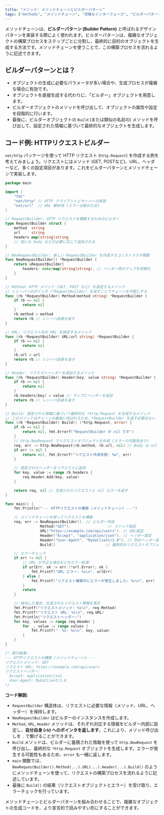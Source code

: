 ```yaml
---
title: "メソッド: メソッドチェーンとビルダーパターン"
tags: ["methods", "メソッドチェーン", "流暢なインターフェース", "ビルダーパターン", "デザインパターン", "net/http"]
---
```


メソッドチェーンは、**ビルダーパターン (Builder Pattern)** と呼ばれるデザインパターンを実装する際によく使われます。ビルダーパターンは、複雑なオブジェクトの構築プロセスをステップごとに分割し、最終的に目的のオブジェクトを生成する方法です。メソッドチェーンを使うことで、この構築プロセスを流れるように記述できます。

## ビルダーパターンとは？

*   オブジェクトの生成に必要なパラメータが多い場合や、生成プロセスが複雑な場合に有効です。
*   オブジェクトを直接生成する代わりに、「ビルダー」オブジェクトを用意します。
*   ビルダーオブジェクトのメソッドを呼び出して、オブジェクトの属性や設定を段階的に行います。
*   最後に、ビルダーオブジェクトの `Build` (または類似の名前の) メソッドを呼び出して、設定された情報に基づいて最終的なオブジェクトを生成します。

## コード例: HTTPリクエストビルダー

`net/http` パッケージを使って HTTP リクエスト (`http.Request`) を作成する例を考えてみましょう。リクエストにはメソッド (GET, POSTなど)、URL、ヘッダーなど、多くの設定項目があります。これをビルダーパターンとメソッドチェーンで実装します。

```go title="メソッドチェーンを使った HTTP リクエストビルダー"
package main

import (
	"fmt"
	"net/http" // HTTP クライアントとサーバーの実装
	"net/url"  // URL 解析用 (エラー比較のため)
)

// RequestBuilder: HTTP リクエストを構築するためのビルダー
type RequestBuilder struct {
	method  string
	url     string
	headers map[string]string
	// 他にも body などが必要に応じて追加される
}

// NewRequestBuilder: 新しい RequestBuilder を作成するコンストラクタ関数
func NewRequestBuilder() *RequestBuilder {
	return &RequestBuilder{
		headers: make(map[string]string), // ヘッダー用のマップを初期化
	}
}

// Method: HTTP メソッド (GET, POST など) を設定するメソッド
// レシーバへのポインタ (*RequestBuilder) を返すことでチェーンを可能にする
func (rb *RequestBuilder) Method(method string) *RequestBuilder {
	if rb == nil {
		return nil
	}
	rb.method = method
	return rb // レシーバ自身を返す
}

// URL: リクエスト先の URL を設定するメソッド
func (rb *RequestBuilder) URL(url string) *RequestBuilder {
	if rb == nil {
		return nil
	}
	rb.url = url
	return rb // レシーバ自身を返す
}

// Header: リクエストヘッダーを追加するメソッド
func (rb *RequestBuilder) Header(key, value string) *RequestBuilder {
	if rb == nil {
		return nil
	}
	rb.headers[key] = value // マップにヘッダーを追加
	return rb // レシーバ自身を返す
}

// Build: 設定された情報に基づいて最終的な *http.Request を生成するメソッド
// このメソッドはチェーンの最後に呼ばれるため、*RequestBuilder を返す必要はない
func (rb *RequestBuilder) Build() (*http.Request, error) {
	if rb == nil {
		return nil, fmt.Errorf("RequestBuilder が nil です")
	}
	// http.NewRequest でリクエストオブジェクトを作成 (エラーの可能性あり)
	req, err := http.NewRequest(rb.method, rb.url, nil) // Body は nil とする
	if err != nil {
		return nil, fmt.Errorf("リクエスト作成失敗: %w", err)
	}

	// 設定されたヘッダーをリクエストに追加
	for key, value := range rb.headers {
		req.Header.Add(key, value)
	}

	return req, nil // 生成されたリクエストと nil エラーを返す
}

func main() {
	fmt.Println("--- HTTPリクエストの構築 (メソッドチェーン) ---")

	// メソッドチェーンを使ってリクエストを構築
	req, err := NewRequestBuilder(). // ビルダー作成
				Method("GET").                 // メソッド設定
				URL("https://example.com/api/users"). // URL設定
				Header("Accept", "application/json"). // ヘッダー設定
				Header("User-Agent", "MyGoClient/1.0"). // 別のヘッダー設定
				Build()                       // 最終的なリクエストオブジェクト生成

	// エラーチェック
	if err != nil {
		// URL が不正な場合などのエラー処理
		if urlErr, ok := err.(*url.Error); ok {
			fmt.Printf("URL エラー: %s\n", urlErr)
		} else {
			fmt.Printf("リクエスト構築中にエラーが発生しました: %v\n", err)
		}
		return
	}

	// 成功した場合、生成されたリクエスト情報を表示
	fmt.Printf("リクエストメソッド: %s\n", req.Method)
	fmt.Printf("リクエスト URL: %s\n", req.URL)
	fmt.Println("リクエストヘッダー:")
	for key, values := range req.Header {
		for _, value := range values {
			fmt.Printf("  %s: %s\n", key, value)
		}
	}
}

/* 実行結果:
--- HTTPリクエストの構築 (メソッドチェーン) ---
リクエストメソッド: GET
リクエスト URL: https://example.com/api/users
リクエストヘッダー:
  Accept: application/json
  User-Agent: MyGoClient/1.0
*/
```

**コード解説:**

*   `RequestBuilder` 構造体は、リクエストに必要な情報（メソッド、URL、ヘッダー）を保持します。
*   `NewRequestBuilder` はビルダーのインスタンスを作成します。
*   `Method`, `URL`, `Header` メソッドは、それぞれ対応する情報をビルダー内部に設定し、**自分自身 (`rb`) へのポインタを返します**。これにより、メソッド呼び出しを `.` で繋げることができます。
*   `Build` メソッドは、ビルダーに蓄積された情報を使って `http.NewRequest` を呼び出し、最終的な `*http.Request` オブジェクトを生成します。エラーが発生する可能性もあるため、`error` も一緒に返します。
*   `main` 関数では、`NewRequestBuilder().Method(...).URL(...).Header(...).Build()` のようにメソッドチェーンを使って、リクエストの構築プロセスを流れるように記述しています。
*   最後に `Build()` の結果（リクエストオブジェクトとエラー）を受け取り、エラーチェックを行っています。

メソッドチェーンとビルダーパターンを組み合わせることで、複雑なオブジェクトの生成コードを、より宣言的で読みやすい形にすることができます。